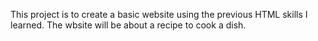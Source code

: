 This project is to create a basic website using the previous HTML skills I learned. The wbsite will be about a recipe to cook a dish.